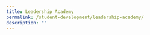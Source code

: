 ```yaml
---
title: Leadership Academy
permalink: /student-development/leadership-academy/
description: ""
---
```

